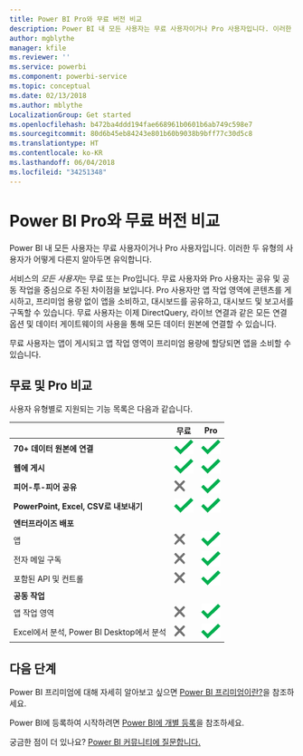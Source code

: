 ```yaml
---
title: Power BI Pro와 무료 버전 비교
description: Power BI 내 모든 사용자는 무료 사용자이거나 Pro 사용자입니다. 이러한 두 유형의 사용자가 어떻게 다른지 알아두면 유익합니다.
author: mgblythe
manager: kfile
ms.reviewer: ''
ms.service: powerbi
ms.component: powerbi-service
ms.topic: conceptual
ms.date: 02/13/2018
ms.author: mblythe
LocalizationGroup: Get started
ms.openlocfilehash: b472ba4ddd194fae668961b0601b6ab749c598e7
ms.sourcegitcommit: 80d6b45eb84243e801b60b9038b9bff77c30d5c8
ms.translationtype: HT
ms.contentlocale: ko-KR
ms.lasthandoff: 06/04/2018
ms.locfileid: "34251348"
---
```

# <a name="power-bi-free-vs-pro"></a>Power BI Pro와 무료 버전 비교
Power BI 내 모든 사용자는 무료 사용자이거나 Pro 사용자입니다. 이러한 두 유형의 사용자가 어떻게 다른지 알아두면 유익합니다.

서비스의 *모든 사용자*는 무료 또는 Pro입니다. 무료 사용자와 Pro 사용자는 공유 및 공동 작업을 중심으로 주된 차이점을 보입니다. Pro 사용자만 앱 작업 영역에 콘텐츠를 게시하고, 프리미엄 용량 없이 앱을 소비하고, 대시보드를 공유하고, 대시보드 및 보고서를 구독할 수 있습니다. 무료 사용자는 이제 DirectQuery, 라이브 연결과 같은 모든 연결 옵션 및 데이터 게이트웨이의 사용을 통해 모든 데이터 원본에 연결할 수 있습니다.

무료 사용자는 앱이 게시되고 앱 작업 영역이 프리미엄 용량에 할당되면 앱을 소비할 수 있습니다.

## <a name="free-vs-pro-comparison"></a>무료 및 Pro 비교
사용자 유형별로 지원되는 기능 목록은 다음과 같습니다.

|  | 무료 | Pro |
| --- | --- | --- |
| **70+ 데이터 원본에 연결** |![](media/service-free-vs-pro/available.png "사용 가능함") |![](media/service-free-vs-pro/available.png "사용 가능함") |
| **웹에 게시** |![](media/service-free-vs-pro/available.png "사용 가능함") |![](media/service-free-vs-pro/available.png "사용 가능함") |
| **피어-투-피어 공유** |![](media/service-free-vs-pro/not-available.png "사용할 수 없음") |![](media/service-free-vs-pro/available.png "사용 가능함") |
| **PowerPoint, Excel, CSV로 내보내기** |![](media/service-free-vs-pro/available.png "사용 가능함") |![](media/service-free-vs-pro/available.png "사용 가능함") |
| **엔터프라이즈 배포** | | |
| 앱 |![](media/service-free-vs-pro/not-available.png "사용할 수 없음") |![](media/service-free-vs-pro/available.png "사용 가능함") |
| 전자 메일 구독 |![](media/service-free-vs-pro/not-available.png "사용할 수 없음") |![](media/service-free-vs-pro/available.png "사용 가능함") |
| 포함된 API 및 컨트롤 |![](media/service-free-vs-pro/not-available.png "사용할 수 없음") |![](media/service-free-vs-pro/available.png "사용 가능함") |
| **공동 작업** | | |
| 앱 작업 영역 |![](media/service-free-vs-pro/not-available.png "사용할 수 없음") |![](media/service-free-vs-pro/available.png "사용 가능함") |
| Excel에서 분석, Power BI Desktop에서 분석 |![](media/service-free-vs-pro/not-available.png "사용할 수 없음") |![](media/service-free-vs-pro/available.png "사용 가능함") |

## <a name="next-steps"></a>다음 단계
Power BI 프리미엄에 대해 자세히 알아보고 싶으면 [Power BI 프리미엄이란?](service-premium.md)을 참조하세요.

Power BI에 등록하여 시작하려면 [Power BI에 개별 등록](service-self-service-signup-for-power-bi.md)을 참조하세요.

궁금한 점이 더 있나요? [Power BI 커뮤니티에 질문합니다.](https://community.powerbi.com/)

